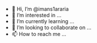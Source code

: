 - 👋 Hi, I’m @imans1araria
- 👀 I’m interested in ...
- 🌱 I’m currently learning ...
- 💞️ I’m looking to collaborate on ...
- 📫 How to reach me ...

<!---
imans1araria/imans1araria is a ✨ special ✨ repository because its `README.md` (this file) appears on your GitHub profile.
You can click the Preview link to take a look at your changes.
--->
